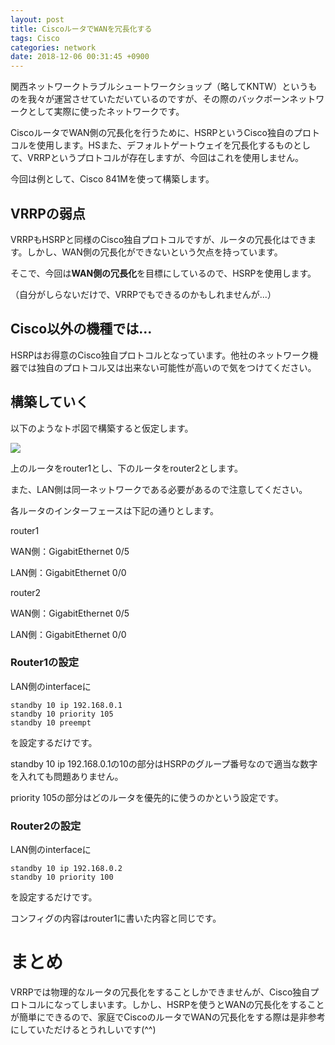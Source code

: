```yaml
---
layout: post
title: CiscoルータでWANを冗長化する
tags: Cisco
categories: network
date: 2018-12-06 00:31:45 +0900
---
```


関西ネットワークトラブルシュートワークショップ（略してKNTW）というものを我々が運営させていただいているのですが、その際のバックボーンネットワークとして実際に使ったネットワークです。

CiscoルータでWAN側の冗長化を行うために、HSRPというCisco独自のプロトコルを使用します。HSまた、デフォルトゲートウェイを冗長化するものとして、VRRPというプロトコルが存在しますが、今回はこれを使用しません。

今回は例として、Cisco 841Mを使って構築します。

VRRPの弱点
-------

VRRPもHSRPと同様のCisco独自プロトコルですが、ルータの冗長化はできます。しかし、WAN側の冗長化ができないという欠点を持っています。

そこで、今回は**WAN側の冗長化**を目標にしているので、HSRPを使用します。

（自分がしらないだけで、VRRPでもできるのかもしれませんが...）

Cisco以外の機種では...
---------------

HSRPはお得意のCisco独自プロトコルとなっています。他社のネットワーク機器では独自のプロトコル又は出来ない可能性が高いので気をつけてください。

構築していく
------

以下のようなトポ図で構築すると仮定します。

![](../../../../images/technology/hsrp/topology.png)

上のルータをrouter1とし、下のルータをrouter2とします。

また、LAN側は同一ネットワークである必要があるので注意してください。

各ルータのインターフェースは下記の通りとします。

router1

WAN側：GigabitEthernet 0/5

LAN側：GigabitEthernet 0/0

router2

WAN側：GigabitEthernet 0/5

LAN側：GigabitEthernet 0/0

### Router1の設定

LAN側のinterfaceに

    standby 10 ip 192.168.0.1
    standby 10 priority 105
    standby 10 preempt

を設定するだけです。

standby 10 ip 192.168.0.1の10の部分はHSRPのグループ番号なので適当な数字を入れても問題ありません。

priority 105の部分はどのルータを優先的に使うのかという設定です。

### Router2の設定

LAN側のinterfaceに

    standby 10 ip 192.168.0.2
    standby 10 priority 100

を設定するだけです。

コンフィグの内容はrouter1に書いた内容と同じです。

まとめ
===

VRRPでは物理的なルータの冗長化をすることしかできませんが、Cisco独自プロトコルになってしまいます。しかし、HSRPを使うとWANの冗長化をすることが簡単にできるので、家庭でCiscoのルータでWANの冗長化をする際は是非参考にしていただけるとうれしいです(^^)